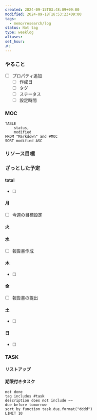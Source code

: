 ```yaml
---
created: 2024-09-15T03:48:09+09:00
modified: 2024-09-18T18:53:23+09:00
tags:
  - memo/research/log
status: Not tag
type: weeklog
aliases: 
set_hour: 
〆: 
---
```

### やること
- [ ] プロパティ追加
	- [ ] 作成日
	- [ ] タグ
	- [ ] ステータス
	- [ ] 設定時間
### MOC
```dataview
TABLE
	status,
	modified
FROM "Markdown" and #MOC
SORT modified ASC
```
### リソース目標
### ざっとした予定
#### total
- [ ] 
#### 月
- [ ] 今週の目標設定
#### 火

#### 水
- [ ] 報告書作成
#### 木
- [ ] 
#### 金
- [ ] 報告書の提出
#### 土
- [ ] 
#### 日
- [ ] 
### TASK
#### リストアップ
#### 期限付きタスク
```tasks
not done
tag includes #task
description does not include ~~
due before tomorrow
sort by function task.due.format("dddd")
LIMIT 10
```
### 